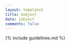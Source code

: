 ```yaml
---
layout: template1
title: Subject
data: subject
comments: false
---
```


{% include guidelines.md %}
